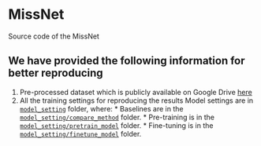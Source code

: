 # MissNet
Source code of the MissNet

## We have provided the following information for better reproducing
1. Pre-processed dataset which is publicly available on Google Drive [here](https://drive.google.com/drive/folders/1UuulzLXBL8BTqr-T7_QEFOt3ZSgj_Lep?usp=sharing)
2. All the training settings for reproducing the results
     Model settings are in [`model_setting`](./model_setting/) folder, where:
       * Baselines are in the [`model_setting/compare_method`](./model_setting/compare_method/) folder.
       * Pre-training is in the [`model_setting/pretrain_model`](./model_setting/pretrain_model) folder.
       * Fine-tuning is in the [`model_setting/finetune_model`](.model_setting/finetune_model) folder.

